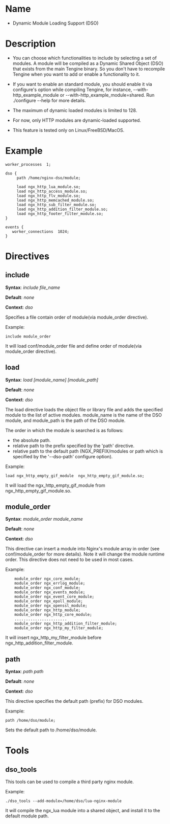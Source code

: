 Name
====

* Dynamic Module Loading Support (DSO)

Description
===========

* You can choose which functionalities to include by selecting a set of modules. A module will be compiled as a Dynamic Shared Object (DSO) that exists from the main Tengine binary. So you don't have to recompile Tengine when you want to add or enable a functionality to it.

* If you want to enable an standard module, you should enable it via configure's option while compiling Tengine, for instance, --with-http\_example_module or --with-http\_example_module=shared. Run ./configure --help for more details.

* The maximum of dynamic loaded modules is limited to 128.

* For now, only HTTP modules are dynamic-loaded supported.

* This feature is tested only on Linux/FreeBSD/MacOS.


Example
===========

    worker_processes  1;
    
    dso {
         path /home/nginx-dso/module;

         load ngx_http_lua_module.so;
         load ngx_http_access_module.so;
         load ngx_http_flv_module.so;
         load ngx_http_memcached_module.so;
         load ngx_http_sub_filter_module.so;
         load ngx_http_addition_filter_module.so;
         load ngx_http_footer_filter_module.so;
    }

    events {
       worker_connections  1024;
    }

Directives
==========

include
-------------

**Syntax**: *include file_name*

**Default**: *none*

**Context**: *dso*

Specifies a file contain order of module(via module_order directive).

Example:
    
    include module_order

It will load conf/module_order file and define order of module(via module\_order directive).

load
------------------------

**Syntax**: *load [module_name] [module_path]*

**Default**: *none*

**Context**: *dso*

The load directive loads the object file or library file and adds the specified module to the list of active modules. module\_name is the name of the DSO module, and module\_path is the path of the DSO module.

The order in which the module is searched is as follows:

* the absolute path.
* relative path to the prefix specified by the 'path' directive.
* relative path to the default path (NGX\_PREFIX/modules or path which is specified by the '--dso-path' configure option).


Example:

    load ngx_http_empty_gif_module  ngx_http_empty_gif_module.so;

It will load the ngx\_http\_empty\_gif\_module from ngx\_http\_empty\_gif\_module.so.


module_order
-------------

**Syntax**: *module_order module_name*

**Default**: *none*

**Context**: *dso*


This directive can insert a module into Nginx's module array in order (see conf/module_order for more details). Note it will change the module runtime order. This directive does not need to be used in most cases.

Example:

        module_order ngx_core_module;
        module_order ngx_errlog_module;
        module_order ngx_conf_module;
        module_order ngx_events_module;
        module_order ngx_event_core_module;
        module_order ngx_epoll_module;
        module_order ngx_openssl_module;
        module_order ngx_http_module;
        module_order ngx_http_core_module;
        .......................
        module_order ngx_http_addition_filter_module;
        module_order ngx_http_my_filter_module;

It will insert ngx\_http\_my\_filter\_module before ngx\_http\_addition\_filter\_module.


path
------------------------

**Syntax**: *path path*

**Default**: *none*

**Context**: *dso*

This directive specifies the default path (prefix) for DSO modules.

Example:

    path /home/dso/module;

Sets the default path to /home/dso/module.


Tools
===========

dso_tools
------------------------

This tools can be used to compile a third party nginx module.

Example:

    ./dso_tools --add-module=/home/dso/lua-nginx-module

It will compile the ngx_lua module into a shared object, and install it to the default module path.
